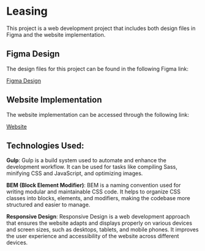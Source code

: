 # Leasing

This project is a web development project that includes both design files in Figma and the website implementation.

## Figma Design

The design files for this project can be found in the following Figma link:

[Figma Design]()

## Website Implementation

The website implementation can be accessed through the following link:

[Website]()

## Technologies Used:

**Gulp**: Gulp is a build system used to automate and enhance the development workflow. It can be used for tasks like compiling Sass, minifying CSS and JavaScript, and optimizing images.

**BEM (Block Element Modifier)**: BEM is a naming convention used for writing modular and maintainable CSS code. It helps to organize CSS classes into blocks, elements, and modifiers, making the codebase more structured and easier to manage.

**Responsive Design**: Responsive Design is a web development approach that ensures the website adapts and displays properly on various devices and screen sizes, such as desktops, tablets, and mobile phones. It improves the user experience and accessibility of the website across different devices.
